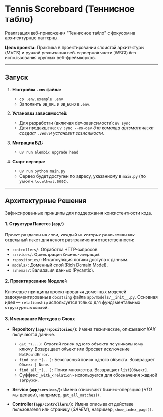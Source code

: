 # Tennis Scoreboard (Теннисное табло)

Реализация веб-приложения "Теннисное табло" с фокусом на архитектурные паттерны.

**Цель проекта:** Практика в проектировании слоистой архитектуры (MVCS) и ручной реализации веб-серверной части (WSGI) без использования крупных веб-фреймворков.

---

## Запуск

1.  **Настройка `.env` файла:**
    -   `cp .env.example .env`
    -   Заполнить `DB_URL` и `DB_ECHO` в `.env`.

2.  **Установка зависимостей:**
    -   Для разработки (включая dev-зависимости): `uv sync`
    -   Для продакшена: `uv sync --no-dev`
    *Эта команда автоматически создаст `.venv` и установит зависимости.*

3.  **Миграции БД:**
    -   `uv run alembic upgrade head`

4.  **Старт сервера:**
    -   `uv run python main.py`
    -   Сервер будет доступен по адресу, указанному в `main.py` (по умолч. `localhost:8080`).

---

## Архитектурные Решения

Зафиксированные принципы для поддержания консистентности кода.

#### 1. Структура Пакетов (`app/`)
Проект разделен на слои, каждый из которых реализован как отдельный пакет для ясного разграничения ответственности:
-   `controllers/`: Обработка HTTP-запросов.
-   `services/`: Оркестрация бизнес-операций.
-   `repositories/`: Инкапсуляция логики доступа к данным.
-   `models/`: Доменный слой (Rich Domain Model).
-   `schemas/`: Валидация данных (Pydantic).

#### 2. Проектирование Моделей
Ключевые принципы проектирования доменных моделей задокументированы в `docstring` файла `app/models/__init__.py`. Основная идея — `relationship` используется только для фундаментальных структурных связей.

#### 3. Именование Методов в Слоях

-   **Repository (`app/repositories/`):** Имена технические, описывают *КАК* получаются данные.
    -   `get_*(...)`: Строгий поиск одного объекта по уникальному ключу. Возвращает объект или бросает исключение `NotFoundError`.
    -   `find_one_*(...)`: Безопасный поиск одного объекта. Возвращает `Объект | None`.
    -   `find_all_*(...)`: Поиск множества. Возвращает `list[Объект]`.
    -   Суффикс `_with_<relation>` используется для обозначения жадной загрузки.

-   **Service (`app/services/`):** Имена описывают бизнес-операцию (*ЧТО* мы делаем), например, `get_all_matches()`.

-   **Controller (`app/controllers/`):** Имена описывают действие пользователя или страницу (*ЗАЧЕМ*), например, `show_index_page()`.